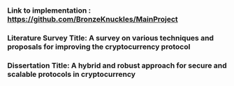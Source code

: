 ### Link to implementation : https://github.com/BronzeKnuckles/MainProject


### **Literature Survey Title:** A survey on various techniques and proposals for improving the cryptocurrency protocol

### **Dissertation Title:** A hybrid and robust approach for secure and scalable protocols in cryptocurrency